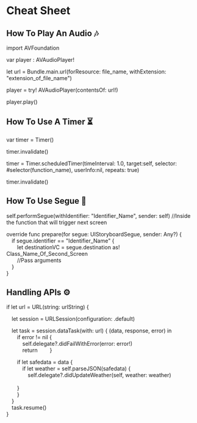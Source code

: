 # Cheat Sheet

## How To Play An Audio  🎶

import AVFoundation

var player : AVAudioPlayer!

let url = Bundle.main.url(forResource: file_name, withExtension: "extension_of_file_name")

player = try! AVAudioPlayer(contentsOf: url!)

player.play()

## How To Use A Timer  ⏳

var timer = Timer()

timer.invalidate()

timer = Timer.scheduledTimer(timeInterval: 1.0, target:self, selector: #selector(function_name), userInfo:nil, repeats: true)

timer.invalidate()

## How To Use Segue 🔗

self.performSegue(withIdentifier: "Identifier_Name", sender: self) //Inside the function that will trigger next screen

override func prepare(for segue: UIStoryboardSegue, sender: Any?) {<br />
&emsp;if segue.identifier == "Identifier_Name" {<br />
&emsp;&emsp;let destinationVC = segue.destination as! Class_Name_Of_Second_Screen<br />
&emsp;&emsp;//Pass arguments<br />
&emsp;}<br />
}

## Handling APIs ⚙️

if let url = URL(string: urlString) {<br />
            
&emsp;let session = URLSession(configuration: .default)<br />
            
&emsp;let task = session.dataTask(with: url) { (data, response, error) in<br />
&emsp;&emsp;if error != nil {<br />
&emsp;&emsp;&emsp;self.delegate?.didFailWithError(error: error!)<br />
&emsp;&emsp;&emsp;return
&emsp;&emsp;}
                
&emsp;&emsp;if let safedata = data {<br />
&emsp;&emsp;&emsp;if let weather = self.parseJSON(safedata) {<br />
&emsp;&emsp;&emsp;&emsp;self.delegate?.didUpdateWeather(self, weather: weather)<br />
&emsp;&emsp;&emsp;<br />
&emsp;&emsp;}<br />
&emsp;&emsp;}<br />
&emsp;}<br />
&emsp;task.resume()<br />
}
